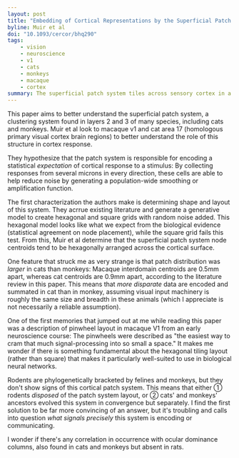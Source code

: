 ```yaml
---
layout: post
title: "Embedding of Cortical Representations by the Superficial Patch System"
byline: Muir et al
doi: "10.1093/cercor/bhq290"
tags:
    - vision
    - neuroscience
    - v1
    - cats
    - monkeys
    - macaque
    - cortex
summary: The superficial patch system tiles across sensory cortex in a hexagonal pattern in many disparate species of mammal. This architecture may help us better understand the ways in which signals are shared across cortex both in sensory and non-sensory cortex.
---
```


This paper aims to better understand the superficial patch system, a clustering system found in layers 2 and 3 of many species, including cats and monkeys. Muir et al look to macaque v1 and cat area 17 (homologous primary visual cortex brain regions) to better understand the role of this structure in cortex response.

They hypothesize that the patch system is responsible for encoding a statistical _expectation_ of cortical response to a stimulus: By collecting responses from several microns in every direction, these cells are able to help reduce noise by generating a population-wide smoothing or amplification function.

The first characterization the authors make is determining shape and layout of this system. They acrrue existing literature and generate a generative model to create hexagonal and square grids with random noise added. This hexagonal model looks like what we expect from the biological evidence (statistical agreement on node placement), while the square grid fails this test. From this, Muir et al determine that the superficial patch system node centroids tend to be hexagonally arranged across the cortical surface.

One feature that struck me as very strange is that patch distribution was _larger_ in cats than monkeys: Macaque interdomain centroids are 0.5mm apart, whereas cat centroids are 0.9mm apart, according to the literature review in this paper. This means that _more disparate_ data are encoded and summated in cat than in monkey, assuming visual input machinery is roughly the same size and breadth in these animals (which I appreciate is not necessarily a reliable assumption).

One of the first memories that jumped out at me while reading this paper was a description of pinwheel layout in macaque V1 from an early neuroscience course: The pinwheels were described as "the easiest way to cram that much signal-processing into so small a space." It makes me wonder if there is something fundamental about the hexagonal tiling layout (rather than square) that makes it particularly well-suited to use in biological neural networks.

Rodents are phylogenetically bracketed by felines and monkeys, but they don't show signs of this cortical patch system. This means that either ① rodents _disposed_ of the patch system layout, or ② cats' and monkeys' ancestors evolved this system in convergence but separately. I find the first solution to be far more convincing of an answer, but it's troubling and calls into question _what signals precisely_ this system is encoding or communicating.

I wonder if there's any correlation in occurrence with ocular dominance columns, also found in cats and monkeys but absent in rats.
